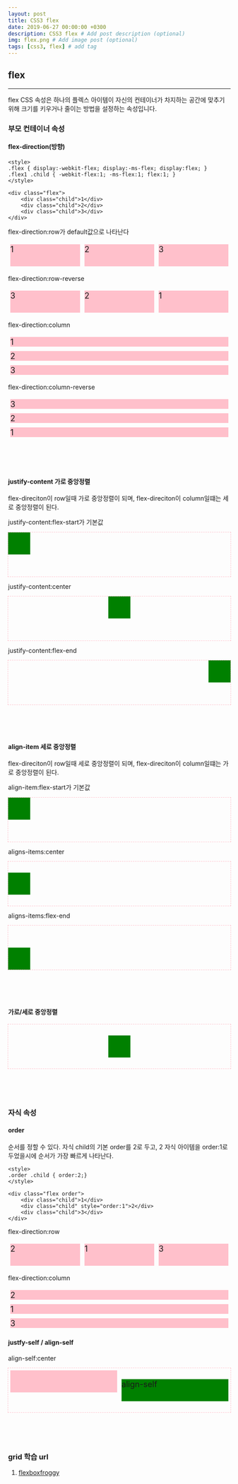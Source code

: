 ```yaml
---
layout: post
title: CSS3 flex
date: 2019-06-27 00:00:00 +0300
description: CSS3 flex # Add post description (optional)
img: flex.png # Add image post (optional)
tags: [css3, flex] # add tag
---
```

<style>
.flex { display:-webkit-flex; display:-ms-flex; display:flex; }
.child { height:50px; margin:5px; font-size:1.3em; background:pink; }
.box { width:50px; height:50px; background:green; }

.flex .child { -webkit-flex:1; -ms-flex:1; flex:1;}
.order .child { order:2;}

.flex2 { height:100px; outline:1px dashed pink }
</style>


## flex
***
flex CSS 속성은 하나의 플렉스 아이템이 자신의 컨테이너가 차지하는 공간에 맞추기 위해 크기를 키우거나 줄이는 방법을 설정하는 속성입니다.


### 부모 컨테이너 속성
#### flex-direction(방향)
```
<style>
.flex { display:-webkit-flex; display:-ms-flex; display:flex; } 
.flex1 .child { -webkit-flex:1; -ms-flex:1; flex:1; }
</style>

<div class="flex">
    <div class="child">1</div>
    <div class="child">2</div>
    <div class="child">3</div>
</div>
```
flex-direction:row가 default값으로 나타난다
<div class="flex">
    <div class="child">1</div>
    <div class="child">2</div>
    <div class="child">3</div>
</div>

flex-direction:row-reverse
<div class="flex" style="flex-direction:row-reverse">
    <div class="child">1</div>
    <div class="child">2</div>
    <div class="child">3</div>
</div>

flex-direction:column
<div class="flex" style="flex-direction:column">
    <div class="child">1</div>
    <div class="child">2</div>
    <div class="child">3</div>
</div>

flex-direction:column-reverse
<div class="flex" style="flex-direction:column-reverse">
    <div class="child">1</div>
    <div class="child">2</div>
    <div class="child">3</div>
</div>

<br><br><br>
#### justify-content 가로 중앙정렬
flex-direciton이 row일때 가로 중앙정렬이 되며, flex-direciton이 column일떄는 세로 중앙정렬이 된다.


justify-content:flex-start가 기본값
<div class="flex flex2">
    <div class="box"></div>
</div>

justify-content:center
<div class="flex flex2" style="justify-content:center">
    <div class="box"></div>
</div>

justify-content:flex-end
<div class="flex flex2" style="justify-content:flex-end">
    <div class="box"></div>
</div>

<br><br><br>
#### align-item 세로 중앙정렬
flex-direciton이 row일때 세로 중앙정렬이 되며, flex-direciton이 column일떄는 가로 중앙정렬이 된다.

align-item:flex-start가 기본값
<div class="flex flex2">
    <div class="box"></div>
</div>

aligns-items:center
<div class="flex flex2" style="align-items:center">
    <div class="box"></div>
</div>

aligns-items:flex-end
<div class="flex flex2" style="align-items:flex-end">
    <div class="box"></div>
</div>


<br><br><br>
#### 가로/세로 중앙정렬
<div class="flex flex2" style="justify-content:center;align-items:center">
    <div class="box"></div>
</div>


<br><br><br>
### 자식 속성
#### order
순서를 정할 수 있다.
자식 child의 기본 order를 2로 두고, 2 자식 아이템을 order:1로 두었을시에 순서가 가장 빠르게 나타난다.
```
<style>
.order .child { order:2;}
</style>

<div class="flex order">
    <div class="child">1</div>
    <div class="child" style="order:1">2</div>
    <div class="child">3</div>
</div>
```
flex-direction:row
<div class="flex order">
    <div class="child">1</div>
    <div class="child" style="order:1">2</div>
    <div class="child">3</div>
</div>

flex-direction:column
<div class="flex order" style="flex-direction:column">
    <div class="child">1</div>
    <div class="child" style="order:1">2</div>
    <div class="child">3</div>
</div>

#### justfy-self / align-self
align-self:center
<div class="flex flex2">
    <div class="child"></div>
    <div class="child box" style="align-self:center">align-self</div>
</div>








<br><br><br>
### grid 학습 url
1. [flexboxfroggy](https://flexboxfroggy.com/#ko)

